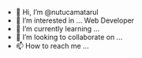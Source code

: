 - 👋 Hi, I’m @nutucamatarul
- 👀 I’m interested in ... Web Developer  
- 🌱 I’m currently learning ...
- 💞️ I’m looking to collaborate on ...
- 📫 How to reach me ...

<!---
nutucamatarul/nutucamatarul is a ✨ special ✨ repository because its `README.md` (this file) appears on your GitHub profile.
You can click the Preview link to take a look at your changes.
--->
